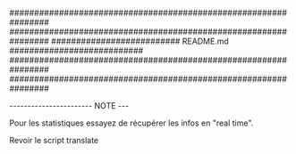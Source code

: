 ################################################################
################################################################
########################## README.md ###########################
################################################################
################################################################

----------------------- NOTE ---

Pour les statistiques essayez de récupérer les infos en "real time".

Revoir le script translate